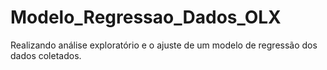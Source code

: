 # Modelo_Regressao_Dados_OLX
Realizando análise exploratório e o ajuste de um modelo de regressão dos dados coletados.
